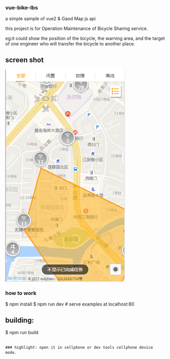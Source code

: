 ### vue-bike-lbs

a simple sample of vue2 & Gaod Map js api

this project is for Operation Maintenance of Bicycle Sharing service.

eg:it could show the position of the bicycle, the warning area, and the target of one engineer who will transfer the bicycle to another place.

## screen shot

![image](https://raw.githubusercontent.com/DarylLi/vue-bike-lbs/master/demo/lbs-bike.png)

### how to work
$ npm install
$ npm run dev # serve examples at localhost:80

## building:
$ npm run build
```

### highlight: open it in cellphone or dev tools cellphone device mode.